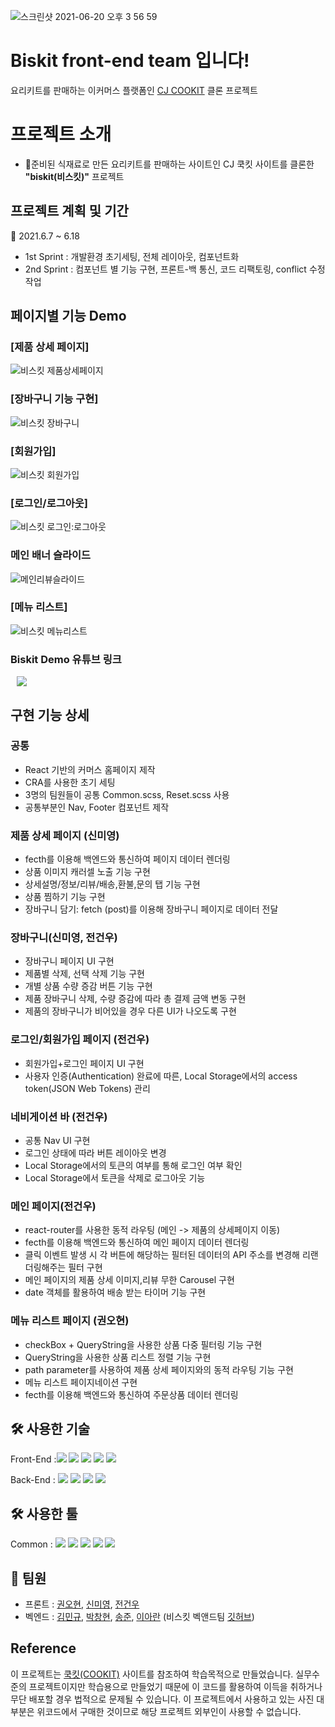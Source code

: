 ![스크린샷 2021-06-20 오후 3 56 59](https://user-images.githubusercontent.com/73716178/122665086-3a8b0180-d1e0-11eb-8ac0-064b0fcfa6ab.png)

# Biskit front-end team 입니다!
요리키트를 판매하는 이커머스 플랫폼인  [CJ COOKIT](https://www.cjcookit.com/pc/main) 클론 프로젝트

# 프로젝트 소개
- 📢준비된 식재료로 만든 요리키트를 판매하는 사이트인 CJ 쿡킷 사이트를 클론한 **"biskit(비스킷)"** 프로젝트

## 프로젝트 계획 및 기간
📆 2021.6.7 ~ 6.18
- 1st Sprint : 개발환경 초기세팅, 전체 레이아웃, 컴포넌트화
- 2nd Sprint : 컴포넌트 별 기능 구현, 프론트-백 통신, 코드 리팩토링, conflict 수정 작업

## 페이지별 기능 Demo
### [제품 상세 페이지]
![비스킷 제품상세페이지](https://user-images.githubusercontent.com/73716178/122664656-af107100-d1dd-11eb-8997-97fb06401656.gif)
### [장바구니 기능 구현]
![비스킷 장바구니](https://user-images.githubusercontent.com/73716178/122664783-61e0cf00-d1de-11eb-8fbc-4491bee09b18.gif)
### [회원가입]
![비스킷 회원가입](https://user-images.githubusercontent.com/73716178/122664662-bfc0e700-d1dd-11eb-90c0-1488e700f75d.gif)
### [로그인/로그아웃]
![비스킷 로그인:로그아웃](https://user-images.githubusercontent.com/73716178/122664543-17128780-d1dd-11eb-8b9d-5ab11fa72bec.gif)
### 메인 배너 슬라이드
![메인리뷰슬라이드](https://user-images.githubusercontent.com/73716178/122664644-9c963780-d1dd-11eb-8caa-6855bd334c8b.gif)
### [메뉴 리스트]
![비스킷 메뉴리스트](https://user-images.githubusercontent.com/73716178/122664658-b46dbb80-d1dd-11eb-966e-baadd6be4c96.gif)

### Biskit Demo 유튜브 링크
<a href="https://www.youtube.com/watch?v=SE_5vtrBrsg">
    <img src="http://img.shields.io/badge/-YouTube-FF0000?style=flat&logo=YouTube&link=https://https://www.youtube.com/watch?v=SE_5vtrBrsg/"
        style="height : auto; margin-left : 10px; margin-right : 10px;"/>
</a>

## 구현 기능 상세

### 공통 
- React 기반의 커머스 홈페이지 제작
- CRA를 사용한 초기 세팅
- 3명의 팀원들이 공통 Common.scss, Reset.scss 사용
- 공통부분인 Nav, Footer 컴포넌트 제작

### 제품 상세 페이지 (신미영)
- fecth를 이용해 백엔드와 통신하여 페이지 데이터 렌더링
- 상품 이미지 캐러셀 노출 기능 구현
- 상세설명/정보/리뷰/배송,환불,문의 탭 기능 구현
- 상품 찜하기 기능 구현
- 장바구니 담기: fetch (post)를 이용해 장바구니 페이지로 데이터 전달

### 장바구니(신미영, 전건우)
- 장바구니 페이지 UI 구현
- 제품별 삭제, 선택 삭제 기능 구현
- 개별 상품 수량 증감 버튼 기능 구현
- 제품 장바구니 삭제, 수량 증감에 따라 총 결제 금액 변동 구현
- 제품의 장바구니가 비어있을 경우 다른 UI가 나오도록 구현 

### 로그인/회원가입 페이지 (전건우)
- 회원가입+로그인 페이지 UI 구현
- 사용자 인증(Authentication) 완료에 따른, Local Storage에서의 access token(JSON Web Tokens) 관리

### 네비게이션 바 (전건우)
- 공통 Nav UI 구현
- 로그인 상태에 따라 버튼 레이아웃 변경
- Local Storage에서의 토큰의 여부를 통해 로그인 여부 확인
- Local Storage에서 토큰을 삭제로 로그아웃 기능

### 메인 페이지(전건우)
- react-router를 사용한 동적 라우팅 (메인 -> 제품의 상세페이지 이동)
- fecth를 이용해 백엔드와 통신하여 메인 페이지 데이터 렌더링
- 클릭 이벤트 발생 시 각 버튼에 해당하는 필터된 데이터의 API 주소를 변경해 리랜더링해주는 필터 구현
- 메인 페이지의 제품 상세 이미지,리뷰 무한 Carousel 구현
- date 객체를 활용하여 배송 받는 타이머 기능 구현 

### 메뉴 리스트 페이지 (권오현)
- checkBox + QueryString을 사용한 상품 다중 필터링 기능 구현
- QueryString을 사용한 상품 리스트 정렬 기능 구현 
- path parameter를 사용하여 제품 상세 페이지와의 동적 라우팅 기능 구현
- 메뉴 리스트 페이지네이션 구현
- fecth를 이용해 백엔드와 통신하여 주문상품 데이터 렌더링

## 🛠 사용한 기술

Front-End :<img src="https://img.shields.io/badge/HTML5-E34F26?style=flat-square&logo=HTML5&logoColor=white"/></a> <img src="https://img.shields.io/badge/React-61DAFB?style=flat-square&logo=React&logoColor=white"/></a> <img src="https://img.shields.io/badge/React_Router-CA4245?style=flat-square&logo=ReactRouter&logoColor=white"/></a> <img src="https://img.shields.io/badge/SCSS-CC6699?style=flat-square&logo=SASS&logoColor=white"/></a> <img src="https://img.shields.io/badge/JavaScript-F7DF1E?style=flat-square&logo=JavaScript&logoColor=white"/></a>

Back-End : <img src="https://img.shields.io/badge/Python-3776AB?style=flat-square&logo=Python&logoColor=white"/></a> <img src="https://img.shields.io/badge/Django-092E20?style=flat-square&logo=Django&logoColor=white"/></a> <img src="https://img.shields.io/badge/MySQL-4479A1?style=flat-square&logo=MySQL&logoColor=white"/></a> <img src="https://img.shields.io/badge/JWT-000000?style=flat-square&logo=JSONWebTokens&logoColor=white"/></a>

## 🛠 사용한 툴

Common : <img src="https://img.shields.io/badge/Slack-4A154B?style=flat-square&logo=Slack&logoColor=white"/></a> <img src="https://img.shields.io/badge/Trello-0052CC?style=flat-square&logo=Trello&logoColor=white"/></a> <img src="https://img.shields.io/badge/GitHub-181717?style=flat-square&logo=GitHub&logoColor=white"/></a> <img src="https://img.shields.io/badge/Git-F05032?style=flat-square&logo=Git&logoColor=white"/></a> <img src="https://img.shields.io/badge/PostMan-FF6C37?style=flat-square&logo=PostMan&logoColor=white"/></a>

## 👥 팀원

- 프론트 : [권오현](https://github.com/im667), [신미영](https://github.com/smy0102), [전건우](https://github.com/fghjjkl32)
- 벡엔드 : [김민규](https://github.com/SkyStar-K), [박창현](https://github.com/chp9419), [송준](https://github.com/riassuc), [이아란](https://github.com/araaaaan)
 (비스킷 벡앤드팀 [깃허브](https://github.com/wecode-bootcamp-korea/21-1st-Biskit-backend))

## Reference
이 프로젝트는 [쿡킷(COOKIT)](https://www.cjcookit.com/pc/main) 사이트를 참조하여 학습목적으로 만들었습니다.
실무수준의 프로젝트이지만 학습용으로 만들었기 때문에 이 코드를 활용하여 이득을 취하거나 무단 배포할 경우 법적으로 문제될 수 있습니다.
이 프로젝트에서 사용하고 있는 사진 대부분은 위코드에서 구매한 것이므로 해당 프로젝트 외부인이 사용할 수 없습니다.
